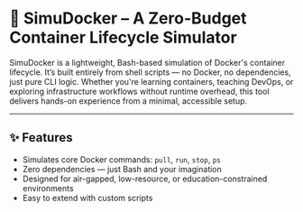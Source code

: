 # 🐚 SimuDocker – A Zero-Budget Container Lifecycle Simulator

SimuDocker is a lightweight, Bash-based simulation of Docker's container lifecycle. It’s built entirely from shell scripts — no Docker, no dependencies, just pure CLI logic. Whether you're learning containers, teaching DevOps, or exploring infrastructure workflows without runtime overhead, this tool delivers hands-on experience from a minimal, accessible setup.

---

## ✨ Features

- Simulates core Docker commands: `pull`, `run`, `stop`, `ps`
- Zero dependencies — just Bash and your imagination
- Designed for air-gapped, low-resource, or education-constrained environments
- Easy to extend with custom scripts
